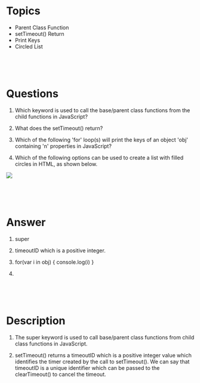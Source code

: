 # Topics

- Parent Class Function
- setTimeout() Return
- Print Keys
- Circled List

&nbsp;

&nbsp;

# Questions

1. Which keyword is used to call the base/parent class functions from the child functions in JavaScript?

2. What does the setTimeout() return?

3. Which of the following 'for' loop(s) will print the keys of an object 'obj' containing 'n' properties in JavaScript?

4. Which of the following options can be used to create a list with filled circles in HTML, as shown below.

<img src="https://files.codingninjas.in/screenshot-2023-09-27-131856-31344.png">

&nbsp;

&nbsp;

# Answer

1. super

2. timeoutID which is a positive integer.

3. for(var i in obj) { console.log(i) }

4. <ul type="disc">

&nbsp;

&nbsp;

# Description

1. The super keyword is used to call base/parent class functions from child class functions in JavaScript.

2. setTimeout() returns a timeoutID which is a positive integer value which identifies the timer created by the call to setTimeout(). We can say that timeoutID is a unique identifier which can be passed to the clearTimeout() to cancel the timeout.
